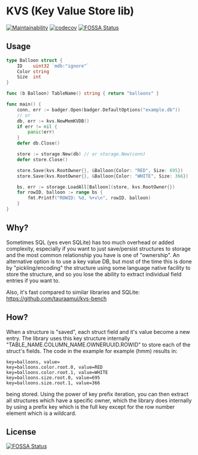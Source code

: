 # KVS (Key Value Store lib)

[![Maintainability](https://api.codeclimate.com/v1/badges/f3947361002e02193fdc/maintainability)](https://codeclimate.com/github/tauraamui/kvs/maintainability)
[![codecov](https://codecov.io/gh/tauraamui/kvs/branch/master/graph/badge.svg?token=UXP68F5SVG)](https://codecov.io/gh/tauraamui/kvs)
[![FOSSA Status](https://app.fossa.com/api/projects/git%2Bgithub.com%2Ftauraamui%2Fkvs.svg?type=shield)](https://app.fossa.com/projects/git%2Bgithub.com%2Ftauraamui%2Fkvs?ref=badge_shield)

## Usage

```go
type Balloon struct {
	ID    uint32 `mdb:"ignore"`
	Color string
	Size  int
}

func (b Balloon) TableName() string { return "balloons" }

func main() {
	conn, err := badger.Open(badger.DefaultOptions("example.db"))
	// or
	db, err := kvs.NewMemKVDB()
	if err != nil {
		panic(err)
	}
	defer db.Close()

	store := storage.New(db) // or storage.New(conn)
	defer store.Close()

	store.Save(kvs.RootOwner{}, &Balloon{Color: "RED", Size: 695})
	store.Save(kvs.RootOwner{}, &Balloon{Color: "WHITE", Size: 366})

	bs, err := storage.LoadAll[Balloon](store, kvs.RootOwner{})
	for rowID, balloon := range bs {
		fmt.Printf("ROWID: %d, %+v\n", rowID, balloon)
	}
}
```

## Why?

Sometimes SQL (yes even SQLite) has too much overhead or added complexity, especially if you want to just save/persist structures
to storage and the most common relationship you have is one of "ownership". An alternative option is to use a key value DB,
but most of the time this is done by "pickling/encoding" the structure using some language native facility to store the structure,
and so you lose the ability to extract individual field entries if you want to.

Also, it's fast compared to similar libraries and SQLite: https://github.com/tauraamui/kvs-bench

## How?

When a structure is "saved", each struct field and it's value become a new entry. The library uses this key structure internally
"TABLE_NAME.COLUMN_NAME.OWNERUUID.ROWID" to store each of the struct's fields. The code in the example for example (hmm) results in:

```
key=balloons, value=
key=balloons.color.root.0, value=RED
key=balloons.color.root.1, value=WHITE
key=balloons.size.root.0, value=695
key=balloons.size.root.1, value=366
```

being stored. Using the power of key prefix iteration, you can then extract all structures which have a specific owner,
which the library does internally by using a prefix key which is the full key except for the row number element which is
a wildcard.



## License
[![FOSSA Status](https://app.fossa.com/api/projects/git%2Bgithub.com%2Ftauraamui%2Fkvs.svg?type=large)](https://app.fossa.com/projects/git%2Bgithub.com%2Ftauraamui%2Fkvs?ref=badge_large)

